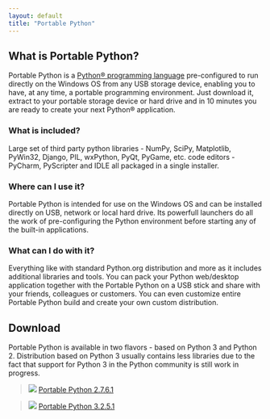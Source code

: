 ```yaml
---
layout: default
title: "Portable Python"
---
```

## What is Portable Python?
Portable Python is a [Python® programming language](http://Python.org/ "Python® programming language") pre-configured to run directly on the Windows OS from any USB storage device, enabling you to have, at any time, a portable programming environment. Just download it, extract to your portable storage device or hard drive and in 10 minutes you are ready to create your next Python® application.

### What is included?
Large set of third party python libraries - NumPy, SciPy, Matplotlib, PyWin32, Django, PIL, wxPython, PyQt, PyGame, etc.  code editors - PyCharm, PyScripter and IDLE all packaged in a single installer.

### Where can I use it?
Portable Python is intended for use on the Windows OS and can be installed directly on USB, network or local hard drive. Its powerfull launchers do all the work of pre-configuring the Python environment before starting any of the built-in applications.

### What can I do with it?
Everything like with standard Python.org distribution and more as it includes additional libraries and tools. You can pack your Python web/desktop application together with the Portable Python on a USB stick and share with your friends, colleagues or customers. You can even customize entire Portable Python build and create your own custom distribution.

## Download
Portable Python is available in two flavors - based on Python 3 and Python 2. Distribution based on Python 3 usually contains less libraries due to the fact that support for Python 3 in the Python community is still work in progress.

> ![][dllogo] [Portable Python 2.7.6.1]({{site.url}}/wiki/PortablePython2.7.6.1/ "Download Portable Python 2.7.6.1") 

> ![][dllogo] [Portable Python 3.2.5.1]({{site.url}}/wiki/PortablePython3.2.5.1/ "Download Portable Python 3.2.5.1")

[dllogo]: {{site.url}}/images/download.png



